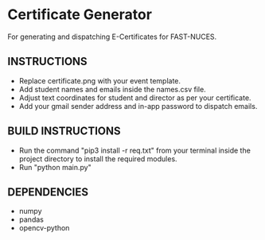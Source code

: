 # Certificate Generator

For generating and dispatching E-Certificates for FAST-NUCES.

## INSTRUCTIONS

* Replace certificate.png with your event template.
* Add student names and emails inside the names.csv file.
* Adjust text coordinates for student and director as per your certificate.
* Add your gmail sender address and in-app password to dispatch emails.

## BUILD INSTRUCTIONS

* Run the command "pip3 install -r req.txt" from your terminal inside the project directory to install the required modules.
* Run "python main.py"

## DEPENDENCIES

* numpy
* pandas
* opencv-python
